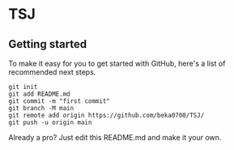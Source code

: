 # TSJ

## Getting started
To make it easy for you to get started with GitHub, here's a list of recommended next steps.

```
git init
git add README.md
git commit -m "first commit"
git branch -M main
git remote add origin https://github.com/beka0708/TSJ/
git push -u origin main
```

Already a pro? Just edit this README.md and make it your own.
